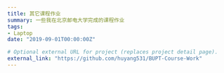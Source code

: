 ```yaml
---
title: 其它课程作业
summary: 一些我在北京邮电大学完成的课程作业
tags:
- Laptop
date: "2019-09-01T00:00:00Z"

# Optional external URL for project (replaces project detail page).
external_link: "https://github.com/huyang531/BUPT-Course-Work"
---
```

